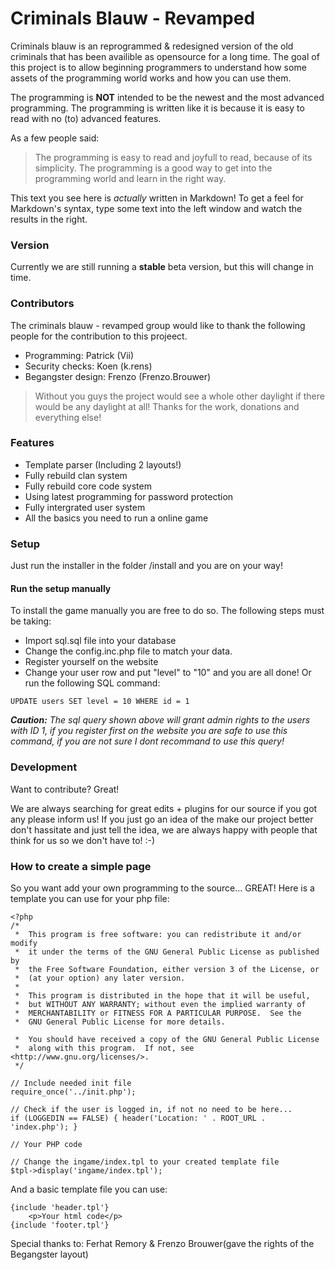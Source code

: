 # Criminals Blauw - Revamped

Criminals blauw is an reprogrammed & redesigned version of the old criminals that has been availible as opensource for a long time. The goal of this project is to allow beginning programmers to understand how some assets of the programming world works and how you can use them.

The programming is <b>NOT</b> intended to be the newest and the most advanced programming. The programming is written like it is because it is easy to read with no (to) advanced features.

As a few people said:
> The programming is easy to read and joyfull to read, because of its simplicity.  The programming is a good way to get into the programming world and learn in the right way.

This text you see here is *actually* written in Markdown! To get a feel for Markdown's syntax, type some text into the left window and watch the results in the right.

### Version
Currently we are still running a <b>stable</b> beta version, but this will change in time.

### Contributors

The criminals blauw - revamped group would like to thank the following people for the contribution to this projeect.

* Programming: Patrick (Vii)
* Security checks: Koen (k.rens)
* Begangster design: Frenzo (Frenzo.Brouwer)

> Without you guys the project would see a whole other daylight if there would be any daylight at all! Thanks for the work, donations and everything else!

### Features

* Template parser (Including 2 layouts!)
* Fully rebuild clan system
* Fully rebuild core code system
* Using latest programming for password protection
* Fully intergrated user system
* All the basics you need to run a online game

### Setup

Just run the installer in the folder /install and you are on your way!

#### Run the setup manually

To install the game manually you are free to do so. The following steps must be taking:
* Import sql.sql file into your database
* Change the config.inc.php file to match your data. 
* Register yourself on the website
* Change your user row and put "level" to "10" and you are all done!
Or run the following SQL command:
```
UPDATE users SET level = 10 WHERE id = 1
```
<i><b>Caution:</b> The sql query shown above will grant admin rights to the users with ID 1, if you register first on the website you are safe to use this command, if you are not sure I dont recommand to use this query!</i>

### Development

Want to contribute? Great!

We are always searching for great edits + plugins for our source if you got any please inform us! If you just go an idea of the make our project better don't hassitate and just tell the idea, we are always happy with people that think for us so we don't have to! :-)

### How to create a simple page
So you want add your own programming to the source... GREAT! Here is a template you can use for your php file:

```
<?php
/*
 *  This program is free software: you can redistribute it and/or modify
 *  it under the terms of the GNU General Public License as published by
 *  the Free Software Foundation, either version 3 of the License, or
 *  (at your option) any later version.
 *
 *  This program is distributed in the hope that it will be useful,
 *  but WITHOUT ANY WARRANTY; without even the implied warranty of
 *  MERCHANTABILITY or FITNESS FOR A PARTICULAR PURPOSE.  See the
 *  GNU General Public License for more details.

 *  You should have received a copy of the GNU General Public License
 *  along with this program.  If not, see <http://www.gnu.org/licenses/>. 
 */

// Include needed init file
require_once('../init.php');

// Check if the user is logged in, if not no need to be here...
if (LOGGEDIN == FALSE) { header('Location: ' . ROOT_URL . 'index.php'); }

// Your PHP code

// Change the ingame/index.tpl to your created template file
$tpl->display('ingame/index.tpl');
```

And a basic template file you can use:

```
{include 'header.tpl'}
    <p>Your html code</p>
{include 'footer.tpl'}
```

Special thanks to:
Ferhat Remory & Frenzo Brouwer(gave the rights of the Begangster layout)
